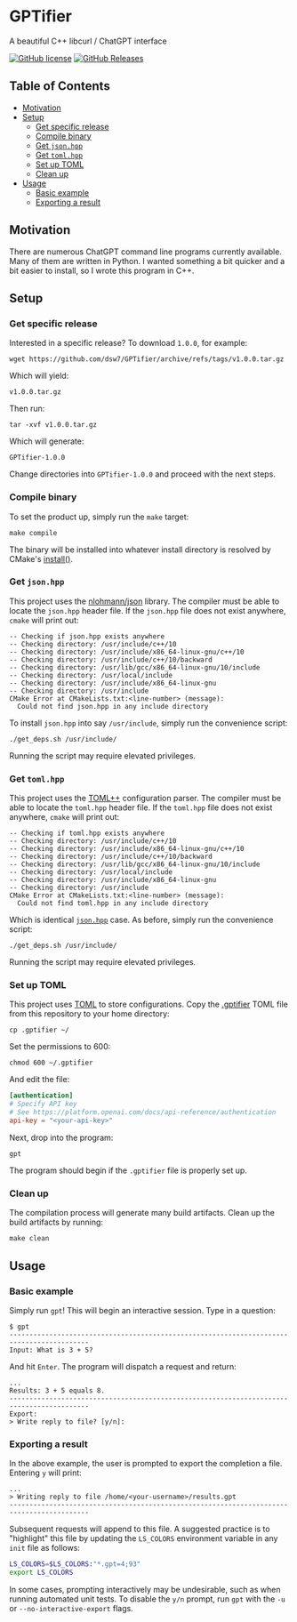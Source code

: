 # GPTifier
A beautiful C++ libcurl / ChatGPT interface

[![GitHub license](https://img.shields.io/badge/license-MIT-blue.svg)](https://raw.githubusercontent.com/dsw7/GPTifier/master/LICENSE)
[![GitHub Releases](https://img.shields.io/github/release/dsw7/GPTifier.svg)](https://github.com/dsw7/GPTifier/releases)

## Table of Contents
- [Motivation](#motivation)
- [Setup](#setup)
  - [Get specific release](#get-specific-release)
  - [Compile binary](#compile-binary)
  - [Get `json.hpp`](#get-jsonhpp)
  - [Get `toml.hpp`](#get-tomlhpp)
  - [Set up TOML](#set-up-toml)
  - [Clean up](#clean-up)
- [Usage](#usage)
  - [Basic example](#basic-example)
  - [Exporting a result](#exporting-a-result)

## Motivation
There are numerous ChatGPT command line programs currently available. Many of them are written in Python. I
wanted something a bit quicker and a bit easier to install, so I wrote this program in C++.

## Setup
### Get specific release
Interested in a specific release? To download `1.0.0`, for example:
```
wget https://github.com/dsw7/GPTifier/archive/refs/tags/v1.0.0.tar.gz
```
Which will yield:
```
v1.0.0.tar.gz
```
Then run:
```
tar -xvf v1.0.0.tar.gz
```
Which will generate:
```
GPTifier-1.0.0
```
Change directories into `GPTifier-1.0.0` and proceed with the next steps.
### Compile binary
To set the product up, simply run the `make` target:
```
make compile
```
The binary will be installed into whatever install directory is resolved by CMake's
[install()](https://cmake.org/cmake/help/latest/command/install.html#command:install).
### Get `json.hpp`
This project uses the [nlohmann/json](https://github.com/nlohmann/json) library. The compiler must be able to
locate the `json.hpp` header file. If the `json.hpp` file does not exist anywhere, `cmake` will print out:
```
-- Checking if json.hpp exists anywhere
-- Checking directory: /usr/include/c++/10
-- Checking directory: /usr/include/x86_64-linux-gnu/c++/10
-- Checking directory: /usr/include/c++/10/backward
-- Checking directory: /usr/lib/gcc/x86_64-linux-gnu/10/include
-- Checking directory: /usr/local/include
-- Checking directory: /usr/include/x86_64-linux-gnu
-- Checking directory: /usr/include
CMake Error at CMakeLists.txt:<line-number> (message):
  Could not find json.hpp in any include directory
```
To install `json.hpp` into say `/usr/include`, simply run the convenience script:
```
./get_deps.sh /usr/include/
```
Running the script may require elevated privileges.
### Get `toml.hpp`
This project uses the [TOML++](https://marzer.github.io/tomlplusplus/) configuration parser. The compiler must
be able to locate the `toml.hpp` header file. If the `toml.hpp` file does not exist anywhere, `cmake` will
print out:
```
-- Checking if toml.hpp exists anywhere
-- Checking directory: /usr/include/c++/10
-- Checking directory: /usr/include/x86_64-linux-gnu/c++/10
-- Checking directory: /usr/include/c++/10/backward
-- Checking directory: /usr/lib/gcc/x86_64-linux-gnu/10/include
-- Checking directory: /usr/local/include
-- Checking directory: /usr/include/x86_64-linux-gnu
-- Checking directory: /usr/include
CMake Error at CMakeLists.txt:<line-number> (message):
  Could not find toml.hpp in any include directory
```
Which is identical [`json.hpp`](#get-jsonhpp) case. As before, simply run the convenience script:
```
./get_deps.sh /usr/include/
```
Running the script may require elevated privileges.
### Set up TOML
This project uses [TOML](https://toml.io/en/) to store configurations. Copy the [.gptifier](./.gptifier) TOML
file from this repository to your home directory:
```
cp .gptifier ~/
```
Set the permissions to 600:
```
chmod 600 ~/.gptifier
```
And edit the file:
```toml
[authentication]
# Specify API key
# See https://platform.openai.com/docs/api-reference/authentication
api-key = "<your-api-key>"
```
Next, drop into the program:
```
gpt
```
The program should begin if the `.gptifier` file is properly set up.
### Clean up
The compilation process will generate many build artifacts. Clean up the build artifacts by running:
```
make clean
```

## Usage
### Basic example
Simply run `gpt`! This will begin an interactive session. Type in a question:
```
$ gpt
------------------------------------------------------------------------------------------
Input: What is 3 + 5?
```
And hit `Enter`. The program will dispatch a request and return:
```
...
Results: 3 + 5 equals 8.
------------------------------------------------------------------------------------------
Export:
> Write reply to file? [y/n]:
```
### Exporting a result
In the above example, the user is prompted to export the completion a file. Entering `y` will print:
```
...
> Writing reply to file /home/<your-username>/results.gpt
------------------------------------------------------------------------------------------
```
Subsequent requests will append to this file. A suggested practice is to "highlight" this file by updating the
`LS_COLORS` environment variable in any `init` file as follows:
```bash
LS_COLORS=$LS_COLORS:"*.gpt=4;93"
export LS_COLORS
```
In some cases, prompting interactively may be undesirable, such as when running automated unit tests. To
disable the `y/n` prompt, run `gpt` with the `-u` or `--no-interactive-export` flags.
